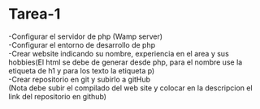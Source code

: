 # Tarea-1
-Configurar el servidor de php (Wamp server)  
-Configurar el entorno de desarrollo de php   
-Crear website indicando su nombre,  experiencia en el area y sus hobbies(El html se debe de generar desde php, para el nombre use la etiqueta de h1 y para los texto la etiqueta p)  
-Crear repositorio en git y subirlo a gitHub  
(Nota debe subir el compilado del web site y colocar en la descripcion el link del repositorio en github)
